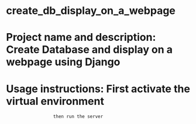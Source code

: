 # create_db_display_on_a_webpage
# Project name and description: Create Database and display on a webpage using Django
# Usage instructions: First activate the virtual environment
                      then run the server
                      
